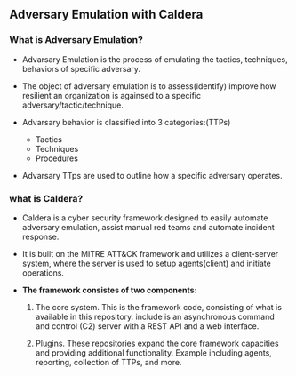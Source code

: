 ## Adversary Emulation with Caldera

### What is Adversary Emulation?

- Advarsary Emulation is the process of emulating the tactics, techniques, behaviors of specific adversary.

- The object of adversary emulation is to assess(identify) improve how resilient an organization is againsed to a specific adversary/tactic/technique.

- Advarsary behavior is classified into 3 categories:(TTPs)
    - Tactics
    - Techniques
    - Procedures

- Advarsary TTps are used to outline how a specific adversary operates.

### what is Caldera?

- Caldera is a cyber security framework designed to easily automate adversary emulation, assist manual red teams and automate incident response.

- It is built on the MITRE ATT&CK framework and utilizes a client-server system, where the server is used to setup agents(client) and initiate operations.

- **The framework consistes of two components:**
    1. The core system. This is the framework code, consisting of what is available in this repository. include is an asynchronous command and control (C2) server with a REST API and a web interface.

    2. Plugins. These repositories expand the core framework capacities and providing additional functionality. Example including agents, reporting, collection of TTPs, and more.